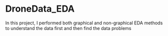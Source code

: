 # DroneData_EDA
In this project, I performed both graphical and non-graphical EDA methods to understand the data first and then find the data problems
